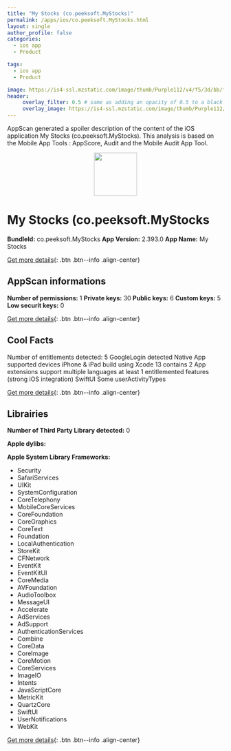 ```yaml
---
title: "My Stocks (co.peeksoft.MyStocks)"
permalink: /apps/ios/co.peeksoft.MyStocks.html
layout: single
author_profile: false
categories: 
  - ios app 
  - Product 

tags: 
  - ios app 
  - Product 

image: https://is4-ssl.mzstatic.com/image/thumb/Purple112/v4/f5/3d/bb/f53dbbd4-f0e9-a04b-4cbb-6dd66410271b/AppIcon-1x_U007emarketing-0-10-0-85-220.png/512x512bb.jpg
header: 
     overlay_filter: 0.5 # same as adding an opacity of 0.5 to a black background
     overlay_image: https://is4-ssl.mzstatic.com/image/thumb/Purple112/v4/f5/3d/bb/f53dbbd4-f0e9-a04b-4cbb-6dd66410271b/AppIcon-1x_U007emarketing-0-10-0-85-220.png/512x512bb.jpg
---
```

AppScan generated a spoiler description of the content of the iOS application My Stocks (co.peeksoft.MyStocks). This analysis is based on the Mobile App Tools : AppScore, Audit and the Mobile Audit App Tool.

  
  
<div style="text-align: center;"><img src="https://is4-ssl.mzstatic.com/image/thumb/Purple112/v4/f5/3d/bb/f53dbbd4-f0e9-a04b-4cbb-6dd66410271b/AppIcon-1x_U007emarketing-0-10-0-85-220.png/512x512bb.jpg" width="100" height="100"></div>  
  
# My Stocks (co.peeksoft.MyStocks

**BundleId:** co.peeksoft.MyStocks
**App Version:** 2.393.0
**App Name:** My Stocks


[Get more details](/pricing.html){: .btn .btn--info .align-center}  
  
## AppScan informations 

**Number of permissions:** 1
**Private keys:** 30
**Public keys:** 6
**Custom keys:** 5
**Low securit keys:** 0
  
[Get more details](/pricing.html){: .btn .btn--info .align-center}

## Cool Facts

Number of entitlements detected: 5
GoogleLogin detected
Native App
supported devices iPhone & iPad
build using Xcode 13
contains 2 App extensions
support multiple languages
at least 1 entitlemented features (strong iOS integration)
SwiftUI
Some userActivityTypes
  
[Get more details](/pricing.html){: .btn .btn--info .align-center}

## Librairies 
**Number of Third Party Library detected:** 0

**Apple dylibs:**


**Apple System Library Frameworks:**
- Security
- SafariServices
- UIKit
- SystemConfiguration
- CoreTelephony
- MobileCoreServices
- CoreFoundation
- CoreGraphics
- CoreText
- Foundation
- LocalAuthentication
- StoreKit
- CFNetwork
- EventKit
- EventKitUI
- CoreMedia
- AVFoundation
- AudioToolbox
- MessageUI
- Accelerate
- AdServices
- AdSupport
- AuthenticationServices
- Combine
- CoreData
- CoreImage
- CoreMotion
- CoreServices
- ImageIO
- Intents
- JavaScriptCore
- MetricKit
- QuartzCore
- SwiftUI
- UserNotifications
- WebKit


  
[Get more details](/pricing.html){: .btn .btn--info .align-center}

